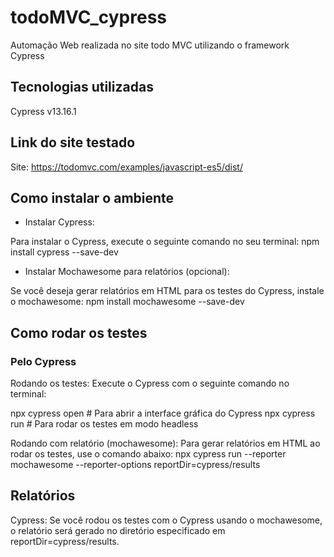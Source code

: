 # todoMVC_cypress
Automação Web realizada no site todo MVC  utilizando o framework Cypress

## Tecnologias utilizadas
Cypress v13.16.1

## Link do site testado
Site: https://todomvc.com/examples/javascript-es5/dist/

## Como instalar o ambiente
- Instalar Cypress:
  
Para instalar o Cypress, execute o seguinte comando no seu terminal:
npm install cypress --save-dev

- Instalar Mochawesome para relatórios (opcional):
  
Se você deseja gerar relatórios em HTML para os testes do Cypress, instale o mochawesome:
npm install mochawesome --save-dev

## Como rodar os testes
### Pelo Cypress
Rodando os testes: Execute o Cypress com o seguinte comando no terminal:

npx cypress open  # Para abrir a interface gráfica do Cypress
npx cypress run  # Para rodar os testes em modo headless

Rodando com relatório (mochawesome): Para gerar relatórios em HTML ao rodar os testes, use o comando abaixo:
npx cypress run --reporter mochawesome --reporter-options reportDir=cypress/results

## Relatórios
Cypress: Se você rodou os testes com o Cypress usando o mochawesome, o relatório será gerado no diretório especificado em reportDir=cypress/results.
